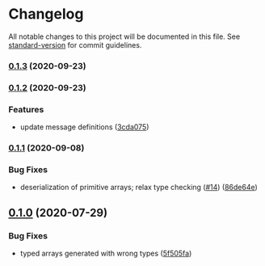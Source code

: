 # Changelog

All notable changes to this project will be documented in this file. See [standard-version](https://github.com/conventional-changelog/standard-version) for commit guidelines.

### [0.1.3](https://github.com/osrf/romi-js-core-interfaces/compare/v0.1.2...v0.1.3) (2020-09-23)

### [0.1.2](https://github.com/osrf/romi-js-core-interfaces/compare/v0.1.1...v0.1.2) (2020-09-23)


### Features

* update message definitions ([3cda075](https://github.com/osrf/romi-js-core-interfaces/commit/3cda0754cf238bafbaee6fd6a5b59a1fe6a5c349))

### [0.1.1](https://github.com/osrf/romi-js-core-interfaces/compare/v0.1.0...v0.1.1) (2020-09-08)


### Bug Fixes

* deserialization of primitive arrays; relax type checking ([#14](https://github.com/osrf/romi-js-core-interfaces/issues/14)) ([86de64e](https://github.com/osrf/romi-js-core-interfaces/commit/86de64ed120ab1f965ea7c40445f5176523acb2a))

## [0.1.0](https://github.com/osrf/romi-js-core-interfaces/compare/v0.0.2-alpha.7...v0.1.0) (2020-07-29)


### Bug Fixes

* typed arrays generated with wrong types ([5f505fa](https://github.com/osrf/romi-js-core-interfaces/commit/5f505fa0f84a703d410bfb7864c37363440ffaad))
